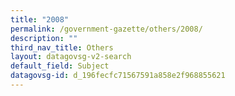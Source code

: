 ```yaml
---
title: "2008"
permalink: /government-gazette/others/2008/
description: ""
third_nav_title: Others
layout: datagovsg-v2-search
default_field: Subject
datagovsg-id: d_196fecfc71567591a858e2f968855621
---
```

